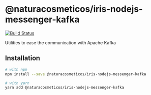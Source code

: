 # @naturacosmeticos/iris-nodejs-messenger-kafka

[![Build Status](https://travis-ci.org/natura-cosmeticos/iris-nodejs-messenger-kafka.svg?branch=master)](https://travis-ci.org/natura-cosmeticos/iris-nodejs-messenger-kafka)

Utilities to ease the communication with Apache Kafka

## Installation

```sh
# with npm
npm install --save @naturacosmeticos/iris-nodejs-messenger-kafka

# with yarn
yarn add @naturacosmeticos/iris-nodejs-messenger-kafka
```
